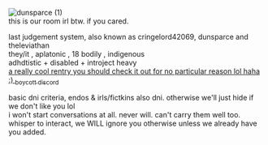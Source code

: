 ![dunsparce (1)](https://github.com/PangiLIVE/PangiLIVE/assets/151582288/eacb46a2-668b-4202-b2c5-c85263785de6)
<br> this is our room irl btw. if you cared.

last judgement system, also known as cringelord42069, dunsparce and theleviathan
<br> they/it , aplatonic , 18 bodily , indigenous
<br> adhdtistic + disabled + introject heavy 
<br> [a really cool rentry you should check it out for no particular reason lol haha :) <sub>boycott discord</sub>](https://rentry.co/lifesteal-smp)

basic dni criteria, endos & irls/fictkins also dni. otherwise we'll just hide if we don't like you lol
<br> i won't start conversations at all. never will. can't carry them well too.
<br> whisper to interact, we WILL ignore you otherwise unless we already have you added.
